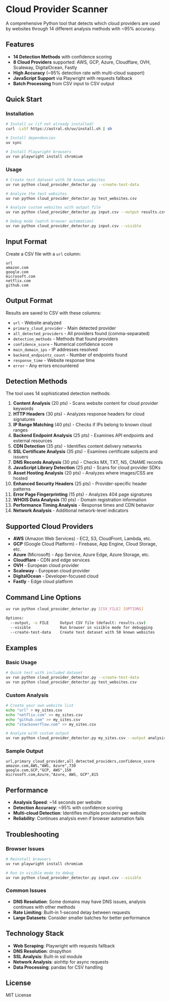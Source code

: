 # Cloud Provider Scanner

A comprehensive Python tool that detects which cloud providers are used by websites through 14 different analysis methods with ~95% accuracy.

## Features

- **14 Detection Methods** with confidence scoring
- **8 Cloud Providers** supported: AWS, GCP, Azure, Cloudflare, OVH, Scaleway, DigitalOcean, Fastly
- **High Accuracy** (~95% detection rate with multi-cloud support)
- **JavaScript Support** via Playwright with requests fallback
- **Batch Processing** from CSV input to CSV output

## Quick Start

### Installation

```bash
# Install uv (if not already installed)
curl -LsSf https://astral.sh/uv/install.sh | sh

# Install dependencies
uv sync

# Install Playwright browsers
uv run playwright install chromium
```

### Usage

```bash
# Create test dataset with 50 known websites
uv run python cloud_provider_detector.py --create-test-data

# Analyze the test websites
uv run python cloud_provider_detector.py test_websites.csv

# Analyze custom websites with output file
uv run python cloud_provider_detector.py input.csv --output results.csv

# Debug mode (watch browser automation)
uv run python cloud_provider_detector.py input.csv --visible
```

## Input Format

Create a CSV file with a `url` column:

```csv
url
amazon.com
google.com
microsoft.com
netflix.com
github.com
```

## Output Format

Results are saved to CSV with these columns:

- `url` - Website analyzed
- `primary_cloud_provider` - Main detected provider
- `all_detected_providers` - All providers found (comma-separated)
- `detection_methods` - Methods that found providers
- `confidence_score` - Numerical confidence score
- `main_domain_ips` - IP addresses resolved
- `backend_endpoints_count` - Number of endpoints found
- `response_time` - Website response time
- `error` - Any errors encountered

## Detection Methods

The tool uses 14 sophisticated detection methods:

1. **Content Analysis** (20 pts) - Scans website content for cloud provider keywords
2. **HTTP Headers** (30 pts) - Analyzes response headers for cloud signatures  
3. **IP Range Matching** (40 pts) - Checks if IPs belong to known cloud ranges
4. **Backend Endpoint Analysis** (25 pts) - Examines API endpoints and external resources
5. **CDN Detection** (35 pts) - Identifies content delivery networks
6. **SSL Certificate Analysis** (35 pts) - Examines certificate subjects and issuers
7. **DNS Records Analysis** (30 pts) - Checks MX, TXT, NS, CNAME records
8. **JavaScript Library Detection** (25 pts) - Scans for cloud provider SDKs
9. **Asset Hosting Analysis** (20 pts) - Analyzes where images/CSS are hosted
10. **Enhanced Security Headers** (25 pts) - Provider-specific header patterns
11. **Error Page Fingerprinting** (15 pts) - Analyzes 404 page signatures
12. **WHOIS Data Analysis** (10 pts) - Domain registration information
13. **Performance Timing Analysis** - Response times and CDN behavior
14. **Network Analysis** - Additional network-level indicators

## Supported Cloud Providers

- **AWS** (Amazon Web Services) - EC2, S3, CloudFront, Lambda, etc.
- **GCP** (Google Cloud Platform) - Firebase, App Engine, Cloud Storage, etc.
- **Azure** (Microsoft) - App Service, Azure Edge, Azure Storage, etc.
- **Cloudflare** - CDN and edge services
- **OVH** - European cloud provider
- **Scaleway** - European cloud provider  
- **DigitalOcean** - Developer-focused cloud
- **Fastly** - Edge cloud platform

## Command Line Options

```bash
uv run python cloud_provider_detector.py [CSV_FILE] [OPTIONS]

Options:
  --output, -o FILE     Output CSV file (default: results.csv)
  --visible             Run browser in visible mode for debugging
  --create-test-data    Create test dataset with 50 known websites
```

## Examples

### Basic Usage
```bash
# Quick test with included dataset
uv run python cloud_provider_detector.py --create-test-data
uv run python cloud_provider_detector.py test_websites.csv
```

### Custom Analysis
```bash
# Create your own website list
echo "url" > my_sites.csv
echo "netflix.com" >> my_sites.csv
echo "github.com" >> my_sites.csv
echo "stackoverflow.com" >> my_sites.csv

# Analyze with custom output
uv run python cloud_provider_detector.py my_sites.csv --output analysis.csv
```

### Sample Output
```csv
url,primary_cloud_provider,all_detected_providers,confidence_score
amazon.com,AWS,"AWS, Azure",730
google.com,GCP,"GCP, AWS",150
microsoft.com,Azure,"Azure, AWS, GCP",815
```

## Performance

- **Analysis Speed**: ~14 seconds per website
- **Detection Accuracy**: ~95% with confidence scoring
- **Multi-cloud Detection**: Identifies multiple providers per website
- **Reliability**: Continues analysis even if browser automation fails

## Troubleshooting

### Browser Issues
```bash
# Reinstall browsers
uv run playwright install chromium

# Run in visible mode to debug
uv run python cloud_provider_detector.py input.csv --visible
```

### Common Issues
- **DNS Resolution**: Some domains may have DNS issues, analysis continues with other methods
- **Rate Limiting**: Built-in 1-second delay between requests
- **Large Datasets**: Consider smaller batches for better performance

## Technology Stack

- **Web Scraping**: Playwright with requests fallback
- **DNS Resolution**: dnspython  
- **SSL Analysis**: Built-in ssl module
- **Network Analysis**: aiohttp for async requests
- **Data Processing**: pandas for CSV handling

## License

MIT License 